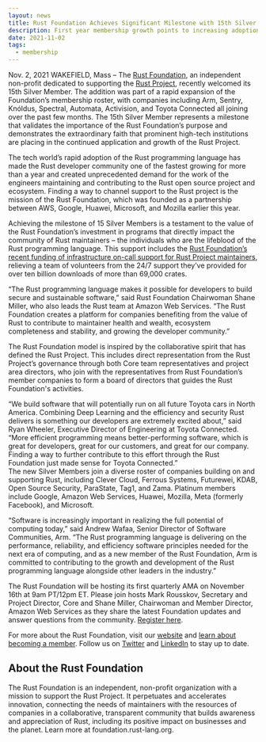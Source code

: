 ```yaml
---
layout: news
title: Rust Foundation Achieves Significant Milestone with 15th Silver Member Organization
description: First year membership growth points to increasing adoption of the Rust programming language and rapidly increasing investments in the Rust Project
date: 2021-11-02
tags:
  - membership
---
```


Nov. 2, 2021 WAKEFIELD, Mass – The [Rust Foundation](https://foundation.rust-lang.org/), an independent non-profit dedicated to supporting the [Rust Project](https://www.rust-lang.org/), recently welcomed its 15th Silver Member. The addition was part of a rapid expansion of the Foundation’s membership roster, with companies including Arm, Sentry, Knóldus, Spectral, Automata, Activision, and Toyota Connected all joining over the past few months. The 15th Silver Member represents a milestone that validates the importance of the Rust Foundation’s purpose and demonstrates the extraordinary faith that prominent high-tech institutions are placing in the continued application and growth of the Rust Project.

The tech world’s rapid adoption of the Rust programming language has made the Rust developer community one of the fastest growing for more than a year and created unprecedented demand for the work of the engineers maintaining and contributing to the Rust open source project and ecosystem. Finding a way to channel support to the Rust project is the mission of the Rust Foundation, which was founded as a partnership between AWS, Google, Huawei, Microsoft, and Mozilla earlier this year.

Achieving the milestone of 15 Silver Members is a testament to the value of the Rust Foundation’s investment in programs that directly impact the community of Rust maintainers – the individuals who are the lifeblood of the Rust programming language. This support includes the [Rust Foundation’s recent funding of infrastructure on-call support for Rust Project maintainers](https://foundation.rust-lang.org/posts/2021-10-18-crates-io-oncall-ferrous-systems/), relieving a team of volunteers from the 24/7 support they’ve provided for over ten billion downloads of more than 69,000 crates.

“The Rust programming language makes it possible for developers to build secure and sustainable software,” said Rust Foundation Chairwoman Shane Miller, who also leads the Rust team at Amazon Web Services. “The Rust Foundation creates a platform for companies benefiting from the value of Rust to contribute to maintainer health and wealth, ecosystem completeness and stability, and growing the developer community.”

The Rust Foundation model is inspired by the collaborative spirit that has defined the Rust Project. This includes direct representation from the Rust Project’s governance through both Core team representatives and project area directors, who join with the representatives from Rust Foundation’s member companies to form a board of directors that guides the Rust Foundation's activities.

“We build software that will potentially run on all future Toyota cars in North America. Combining Deep Learning and the efficiency and security Rust delivers is something our developers are extremely excited about,” said Ryan Wheeler, Executive Director of Engineering at Toyota Connected. “More efficient programming means better-performing software, which is great for developers, great for our customers, and great for our company. Finding a way to further contribute to this effort through the Rust Foundation just made sense for Toyota Connected.”  
The new Silver Members join a diverse roster of companies building on and supporting Rust, including Clever Cloud, Ferrous Systems, Futurewei, KDAB, Open Source Security, ParaState, Tag1, and Zama. Platinum members include Google, Amazon Web Services, Huawei, Mozilla, Meta (formerly Facebook), and Microsoft.

“Software is increasingly important in realizing the full potential of computing today,” said Andrew Wafaa, Senior Director of Software Communities, Arm. “The Rust programming language is delivering on the performance, reliability, and efficiency software principles needed for the next era of computing, and as a new member of the Rust Foundation, Arm is committed to contributing to the growth and development of the Rust programming language alongside other leaders in the industry.”

The Rust Foundation will be hosting its first quarterly AMA on November 16th at 9am PT/12pm ET. Please join hosts Mark Rousskov, Secretary and Project Director, Core and Shane Miller, Chairwoman and Member Director, Amazon Web Services as they share the latest Foundation updates and answer questions from the community. [Register here](https://zoom.us/webinar/register/WN_BNOwcv_TS7aMpGNGEaTgEQ).

For more about the Rust Foundation, visit our [website](https://foundation.rust-lang.org/) and [learn about becoming a member](https://foundation.rust-lang.org/info/become-a-member/). Follow us on [Twitter](https://twitter.com/rust_foundation) and [LinkedIn](https://www.linkedin.com/company/rust-foundation/) to stay up to date.

## About the Rust Foundation

The Rust Foundation is an independent, non-profit organization with a mission to support the Rust Project. It perpetuates and accelerates innovation, connecting the needs of maintainers with the resources of companies in a collaborative, transparent community that builds awareness and appreciation of Rust, including its positive impact on businesses and the planet. Learn more at foundation.rust-lang.org.
